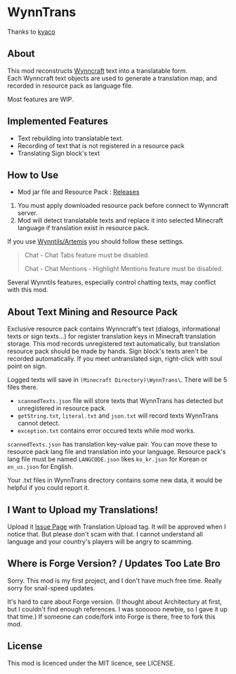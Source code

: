 # WynnTrans

Thanks to [kyaco](https://github.com/kyaco/WynnTextReplacer)

## About

This mod reconstructs [Wynncraft](https://wynncraft.com/) text into a translatable form.
<br>
Each Wynncraft text objects are used to generate a translation map, and recorded in resource pack as language file.

Most features are WIP.

## Implemented Features

- Text rebuilding into translatable text.
- Recording of text that is not registered in a resource pack
- Translating Sign block's text

## How to Use

- Mod jar file and Resource Pack : [Releases](https://github.com/Hexagreen/WynnTrans/releases)

1. You must apply downloaded resource pack before connect to Wynncraft server.
2. Mod will detect translatable texts and replace it into selected Minecraft language if translation exist in resource pack.

If you use [Wynntils/Artemis](https://github.com/Wynntils/Artemis) you should follow these settings.
> Chat - Chat Tabs feature must be disabled.
>
> Chat - Chat Mentions - Highlight Mentions feature must be disabled.

Several Wynntils features, especially control chatting texts, may conflict with this mod.

## About Text Mining and Resource Pack

Exclusive resource pack contains Wynncraft's text (dialogs, informational texts or sign texts...) for register translation keys in Minecraft translation storage.
This mod records unregistered text automatically, but translation resource pack should be made by hands.
Sign block's texts aren't be recorded automatically. If you meet untranslated sign, right-click with soul point on sign.

Logged texts will save in `(Minecraft Directory)\WynnTrans\`. There will be 5 files there.
- `scannedTexts.json` file will store texts that WynnTrans has detected but unregistered in resource pack.
- `getString.txt`, `literal.txt` and `json.txt` will record texts WynnTrans cannot detect.
- `exception.txt` contains error occured texts while mod works.

`scannedTexts.json` has translation key-value pair. You can move these to resource pack lang file and translation into your language.
Resource pack's lang file must be named `LANGCODE.json` likes `ko_kr.json` for Korean or `en_us.json` for English.

Your .txt files in WynnTrans directory contains some new data, it would be helpful if you could report it.

## I Want to Upload my Translations!

Upload it [Issue Page](https://github.com/Hexagreen/WynnTrans/issues) with Translation Upload tag.
It will be approved when I notice that.
But please don't scam with that. I cannot understand all language and your country's players will be angry to scamming.

## Where is Forge Version? / Updates Too Late Bro

Sorry. This mod is my first project, and I don't have much free time. Really sorry for snail-speed updates.

It's hard to care about Forge version.
(I thought about Architectury at first, but I couldn't find enough references. I was soooooo newbie, so I gave it up that time.)
If someone can code/fork into Forge is there, free to fork this mod.

## License

This mod is licenced under the MIT licence, see LICENSE.
